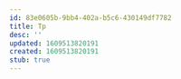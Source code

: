```yaml
---
id: 83e0605b-9bb4-402a-b5c6-430149df7782
title: Tp
desc: ''
updated: 1609513820191
created: 1609513820191
stub: true
---
```


